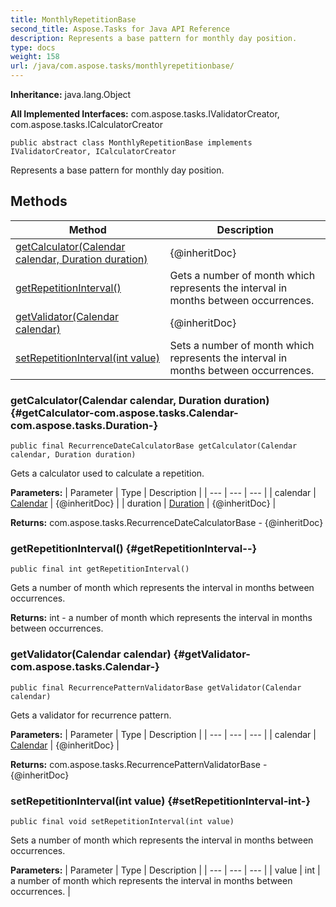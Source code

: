 ```yaml
---
title: MonthlyRepetitionBase
second_title: Aspose.Tasks for Java API Reference
description: Represents a base pattern for monthly day position.
type: docs
weight: 158
url: /java/com.aspose.tasks/monthlyrepetitionbase/
---
```


**Inheritance:**
java.lang.Object

**All Implemented Interfaces:**
com.aspose.tasks.IValidatorCreator, com.aspose.tasks.ICalculatorCreator
```
public abstract class MonthlyRepetitionBase implements IValidatorCreator, ICalculatorCreator
```

Represents a base pattern for monthly day position.
## Methods

| Method | Description |
| --- | --- |
| [getCalculator(Calendar calendar, Duration duration)](#getCalculator-com.aspose.tasks.Calendar-com.aspose.tasks.Duration-) | \{@inheritDoc\} |
| [getRepetitionInterval()](#getRepetitionInterval--) | Gets a number of month which represents the interval in months between occurrences. |
| [getValidator(Calendar calendar)](#getValidator-com.aspose.tasks.Calendar-) | \{@inheritDoc\} |
| [setRepetitionInterval(int value)](#setRepetitionInterval-int-) | Sets a number of month which represents the interval in months between occurrences. |
### getCalculator(Calendar calendar, Duration duration) {#getCalculator-com.aspose.tasks.Calendar-com.aspose.tasks.Duration-}
```
public final RecurrenceDateCalculatorBase getCalculator(Calendar calendar, Duration duration)
```


Gets a calculator used to calculate a repetition.

**Parameters:**
| Parameter | Type | Description |
| --- | --- | --- |
| calendar | [Calendar](../../com.aspose.tasks/calendar) | \{@inheritDoc\} |
| duration | [Duration](../../com.aspose.tasks/duration) | \{@inheritDoc\} |

**Returns:**
com.aspose.tasks.RecurrenceDateCalculatorBase - \{@inheritDoc\}
### getRepetitionInterval() {#getRepetitionInterval--}
```
public final int getRepetitionInterval()
```


Gets a number of month which represents the interval in months between occurrences.

**Returns:**
int - a number of month which represents the interval in months between occurrences.
### getValidator(Calendar calendar) {#getValidator-com.aspose.tasks.Calendar-}
```
public final RecurrencePatternValidatorBase getValidator(Calendar calendar)
```


Gets a validator for recurrence pattern.

**Parameters:**
| Parameter | Type | Description |
| --- | --- | --- |
| calendar | [Calendar](../../com.aspose.tasks/calendar) | \{@inheritDoc\} |

**Returns:**
com.aspose.tasks.RecurrencePatternValidatorBase - \{@inheritDoc\}
### setRepetitionInterval(int value) {#setRepetitionInterval-int-}
```
public final void setRepetitionInterval(int value)
```


Sets a number of month which represents the interval in months between occurrences.

**Parameters:**
| Parameter | Type | Description |
| --- | --- | --- |
| value | int | a number of month which represents the interval in months between occurrences. |

